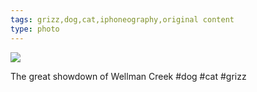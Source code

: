 ```yaml
---
tags: grizz,dog,cat,iphoneography,original content
type: photo
---
```

<img src="http://24.media.tumblr.com/cba6bceb3389480fb1cdfdbf1e54d58d/tumblr_msil7yqgxj1rdkc0do1_1280.jpg" />

The great showdown of Wellman Creek #dog #cat #grizz
